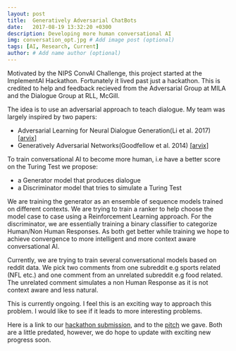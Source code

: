 ```yaml
---
layout: post
title:  Generatively Adversarial ChatBots
date:   2017-08-19 13:32:20 +0300
description: Developing more human conversational AI
img: conversation_opt.jpg # Add image post (optional)
tags: [AI, Research, Current]
author: # Add name author (optional)
---
```

Motivated by the NIPS ConvAI Challenge, this project started at the ImplementAI Hackathon. Fortunately it lived past just a hackathon. This is credited to help and feedback recieved from the Adversarial Group at MILA and the Dialogue Group at RLL, McGill.

The idea is to use an adversarial approach to teach dialogue. My team was largely inspired by two papers:

- Adversarial Learning for Neural Dialogue Generation(Li et al. 2017) [[arvix]][Neural-dialogue]
- Generatively Adversarial Networks(Goodfellow et al. 2014) [[arvix]][GANs]

To train conversational AI to become more human, i.e have a better score on the Turing Test we propose:

- a Generator model that produces dialogue
- a Discriminator model that tries to simulate a Turing Test

We are training the generator as an ensemble of sequence models trained on different contexts. We are trying to train a ranker to help choose the model case to case using a Reinforcement Learning approach. For the discriminator, we are essentially training a binary classifier to categorize Human/Non Human Responses. As both get better while training we hope to achieve convergence to more intelligent and more context aware conversational AI.

Currently, we are trying to train several conversational models based on reddit data. We pick two comments from one subreddit e.g sports related (NFL etc.) and one comment from an unrelated subreddit e.g food related. The unrelated comment simulates a non Human Response as it is not context aware and less natural.

This is currently ongoing. I feel this is an exciting way to approach this problem. I would like to see if it leads to more interesting problems.

Here is a link to our [hackathon submission][devpost], and to the [pitch][slides] we gave. Both are a little predated, however, we do hope to update with exciting new progress soon.





[Neural-dialogue]: https://arxiv.org/abs/1701.06547
[GANs]: https://arxiv.org/abs/1406.2661
[devpost]: https://devpost.com/software/generative-adversarial-bots
[slides]: https://docs.google.com/presentation/d/1VbMb1zIpp8rhWiEq1d2tENOtkRslLD855vT8CAPw8eU/edit?usp=sharing

